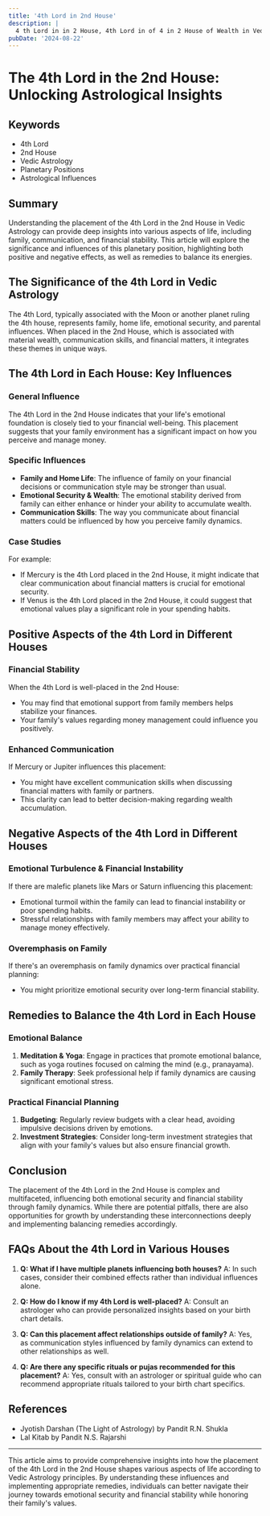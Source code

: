 ```yaml
---
title: '4th Lord in 2nd House'
description: |
  4 th Lord in in 2 House, 4th Lord in of 4 in 2 House of Wealth in Vedic astrology
pubDate: '2024-08-22'
---
```


# The 4th Lord in the 2nd House: Unlocking Astrological Insights

## Keywords
- 4th Lord
- 2nd House
- Vedic Astrology
- Planetary Positions
- Astrological Influences

## Summary
Understanding the placement of the 4th Lord in the 2nd House in Vedic Astrology can provide deep insights into various aspects of life, including family, communication, and financial stability. This article will explore the significance and influences of this planetary position, highlighting both positive and negative effects, as well as remedies to balance its energies.

## The Significance of the 4th Lord in Vedic Astrology
The 4th Lord, typically associated with the Moon or another planet ruling the 4th house, represents family, home life, emotional security, and parental influences. When placed in the 2nd House, which is associated with material wealth, communication skills, and financial matters, it integrates these themes in unique ways.

## The 4th Lord in Each House: Key Influences
### General Influence
The 4th Lord in the 2nd House indicates that your life's emotional foundation is closely tied to your financial well-being. This placement suggests that your family environment has a significant impact on how you perceive and manage money.

### Specific Influences
- **Family and Home Life**: The influence of family on your financial decisions or communication style may be stronger than usual.
- **Emotional Security & Wealth**: The emotional stability derived from family can either enhance or hinder your ability to accumulate wealth.
- **Communication Skills**: The way you communicate about financial matters could be influenced by how you perceive family dynamics.

### Case Studies
For example:
- If Mercury is the 4th Lord placed in the 2nd House, it might indicate that clear communication about financial matters is crucial for emotional security.
- If Venus is the 4th Lord placed in the 2nd House, it could suggest that emotional values play a significant role in your spending habits.

## Positive Aspects of the 4th Lord in Different Houses

### Financial Stability
When the 4th Lord is well-placed in the 2nd House:
- You may find that emotional support from family members helps stabilize your finances.
- Your family's values regarding money management could influence you positively.

### Enhanced Communication
If Mercury or Jupiter influences this placement:
- You might have excellent communication skills when discussing financial matters with family or partners.
- This clarity can lead to better decision-making regarding wealth accumulation.

## Negative Aspects of the 4th Lord in Different Houses

### Emotional Turbulence & Financial Instability
If there are malefic planets like Mars or Saturn influencing this placement:
- Emotional turmoil within the family can lead to financial instability or poor spending habits.
- Stressful relationships with family members may affect your ability to manage money effectively.

### Overemphasis on Family
If there's an overemphasis on family dynamics over practical financial planning:
- You might prioritize emotional security over long-term financial stability.
  
## Remedies to Balance the 4th Lord in Each House

### Emotional Balance
1. **Meditation & Yoga**: Engage in practices that promote emotional balance, such as yoga routines focused on calming the mind (e.g., pranayama).
2. **Family Therapy**: Seek professional help if family dynamics are causing significant emotional stress.

### Practical Financial Planning

1. **Budgeting**: Regularly review budgets with a clear head, avoiding impulsive decisions driven by emotions.
2. **Investment Strategies**: Consider long-term investment strategies that align with your family's values but also ensure financial growth.

## Conclusion
The placement of the 4th Lord in the 2nd House is complex and multifaceted, influencing both emotional security and financial stability through family dynamics. While there are potential pitfalls, there are also opportunities for growth by understanding these interconnections deeply and implementing balancing remedies accordingly.

## FAQs About the 4th Lord in Various Houses

1. **Q: What if I have multiple planets influencing both houses?**
   A: In such cases, consider their combined effects rather than individual influences alone.

2. **Q: How do I know if my 4th Lord is well-placed?**
   A: Consult an astrologer who can provide personalized insights based on your birth chart details.

3. **Q: Can this placement affect relationships outside of family?**
   A: Yes, as communication styles influenced by family dynamics can extend to other relationships as well.

4. **Q: Are there any specific rituals or pujas recommended for this placement?**
   A: Yes, consult with an astrologer or spiritual guide who can recommend appropriate rituals tailored to your birth chart specifics.


## References
- Jyotish Darshan (The Light of Astrology) by Pandit R.N. Shukla
- Lal Kitab by Pandit N.S. Rajarshi

---

This article aims to provide comprehensive insights into how the placement of the 4th Lord in the 2nd House shapes various aspects of life according to Vedic Astrology principles. By understanding these influences and implementing appropriate remedies, individuals can better navigate their journey towards emotional security and financial stability while honoring their family's values.